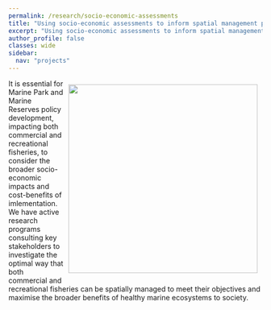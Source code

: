 ```yaml
---
permalink: /research/socio-economic-assessments
title: "Using socio-economic assessments to inform spatial management policy"
excerpt: "Using socio-economic assessments to inform spatial management policy"
author_profile: false
classes: wide
sidebar:
  nav: "projects"
---
```

<img class="philprofile" src='/images/1_Marinepark.png' align='right' width="375" hspace="10" vspace="10">
It is essential for Marine Park and Marine Reserves policy development, impacting both commercial and recreational fisheries, to consider the broader socio-economic impacts and cost-benefits of imlementation. We have active research programs consulting key stakeholders to investigate the optimal way that both commercial and recreational fisheries can be spatially managed to meet their objectives and maximise the broader benefits of healthy marine ecosystems to society. 
